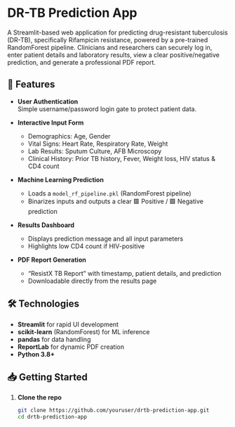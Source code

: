 # DR-TB Prediction App

A Streamlit-based web application for predicting drug-resistant tuberculosis (DR-TB), specifically Rifampicin resistance, powered by a pre-trained RandomForest pipeline. Clinicians and researchers can securely log in, enter patient details and laboratory results, view a clear positive/negative prediction, and generate a professional PDF report.

## 🚀 Features

- **User Authentication**  
  Simple username/password login gate to protect patient data.

- **Interactive Input Form**  
  - Demographics: Age, Gender  
  - Vital Signs: Heart Rate, Respiratory Rate, Weight  
  - Lab Results: Sputum Culture, AFB Microscopy  
  - Clinical History: Prior TB history, Fever, Weight loss, HIV status & CD4 count  

- **Machine Learning Prediction**  
  - Loads a `model_rf_pipeline.pkl` (RandomForest pipeline)  
  - Binarizes inputs and outputs a clear 🟥 Positive / 🟩 Negative prediction

- **Results Dashboard**  
  - Displays prediction message and all input parameters  
  - Highlights low CD4 count if HIV-positive

- **PDF Report Generation**  
  - “ResistX TB Report” with timestamp, patient details, and prediction  
  - Downloadable directly from the results page

## 🛠️ Technologies

- **Streamlit** for rapid UI development  
- **scikit-learn** (RandomForest) for ML inference  
- **pandas** for data handling  
- **ReportLab** for dynamic PDF creation  
- **Python 3.8+**

## 📥 Getting Started

1. **Clone the repo**  
   ```bash
   git clone https://github.com/youruser/drtb-prediction-app.git
   cd drtb-prediction-app
